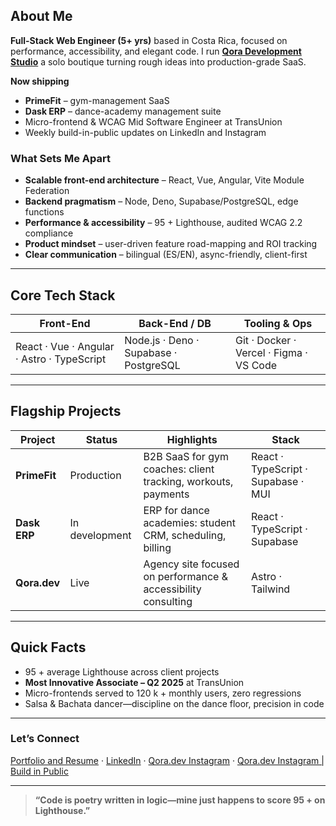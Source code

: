 ## About Me

**Full-Stack Web Engineer (5+ yrs)** based in Costa Rica, focused on performance, accessibility, and elegant code. I run **[Qora Development Studio](https://qora.dev)** a solo boutique turning rough ideas into production-grade SaaS.

**Now shipping**

- **PrimeFit** – gym-management SaaS
- **Dask ERP** – dance-academy management suite
- Micro-frontend & WCAG Mid Software Engineer at TransUnion
- Weekly build-in-public updates on LinkedIn and Instagram

### What Sets Me Apart

- **Scalable front-end architecture** – React, Vue, Angular, Vite Module Federation
- **Backend pragmatism** – Node, Deno, Supabase/PostgreSQL, edge functions
- **Performance & accessibility** – 95 + Lighthouse, audited WCAG 2.2 compliance
- **Product mindset** – user-driven feature road-mapping and ROI tracking
- **Clear communication** – bilingual (ES/EN), async-friendly, client-first

---

## Core Tech Stack

| Front-End                                  | Back-End / DB                          | Tooling & Ops                           |
| ------------------------------------------ | -------------------------------------- | --------------------------------------- |
| React · Vue · Angular · Astro · TypeScript | Node.js · Deno · Supabase · PostgreSQL | Git · Docker · Vercel · Figma · VS Code |

---

## Flagship Projects

| Project      | Status         | Highlights                                                    | Stack                               |
| ------------ | -------------- | ------------------------------------------------------------- | ----------------------------------- |
| **PrimeFit** | Production     | B2B SaaS for gym coaches: client tracking, workouts, payments | React · TypeScript · Supabase · MUI |
| **Dask ERP** | In development | ERP for dance academies: student CRM, scheduling, billing     | React · TypeScript · Supabase       |
| **Qora.dev** | Live           | Agency site focused on performance & accessibility consulting | Astro · Tailwind                    |

---

## Quick Facts

- 95 + average Lighthouse across client projects
- **Most Innovative Associate – Q2 2025** at TransUnion
- Micro-frontends served to 120 k + monthly users, zero regressions
- Salsa & Bachata dancer—discipline on the dance floor, precision in code

---

### Let’s Connect

[Portfolio and Resume](https://dcarvajal.me) · [LinkedIn](https://www.linkedin.com/in/luis-diego-carvajal) · [Qora.dev Instagram](https://www.instagram.com/qora.dev_/) · [Qora.dev Instagram | Build in Public](https://www.instagram.com/qora.build/)

---

> **“Code is poetry written in logic—mine just happens to score 95 + on Lighthouse.”**
